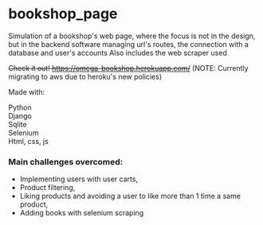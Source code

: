 # bookshop_page
Simulation of a bookshop's web page, where the focus is not in the design, but in the backend software managing url's routes, 
the connection with a database and user's accounts
Also includes the web scraper used

~~Check it out! https://omega-bookshop.herokuapp.com/~~ (NOTE: Currently migrating to aws due to heroku's new policies)

Made with: 

Python  
Django   
Sqlite  
Selenium  
Html, css, js 

### Main challenges overcomed:

* Implementing users with user carts,
* Product filtering,
* Liking products and avoiding a user to like more than 1 time a same product,
* Adding books with selenium scraping
